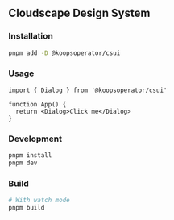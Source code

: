 ## Cloudscape Design System

### Installation

```bash
pnpm add -D @koopsoperator/csui
```

### Usage

```tsx
import { Dialog } from '@koopsoperator/csui'

function App() {
  return <Dialog>Click me</Dialog>
}
```

### Development

```bash
pnpm install
pnpm dev
```

### Build

```bash
# With watch mode
pnpm build
```
